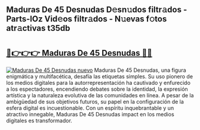 ## Maduras De 45 Desnudas D𝚎sn𝚞dos filtr𝚊dos - Parts-lOz Vid𝚎os filtr𝚊dos - N𝚞evas f𝚘tos atr𝚊ctivas t35db

# <h2><a href="http://mbb3iy.tromn.icu/?c=Maduras+De+45+Desnudas">🔗👉👉👉 Maduras De 45 Desnudas 🔗🔗</a></h2>

[![Maduras De 45 Desnudas nuevo](https://i.imgur.com/pEAQMta.gif)](http://mbb3iy.tromn.icu/?c=Maduras+De+45+Desnudas)
Maduras De 45 Desnudas, una figura enigmática y multifacética, desafía las etiquetas simples. Su uso pionero de los medios digitales para la autorrepresentación ha cautivado y enfurecido a los espectadores, encendiendo debates sobre la identidad, la expresión artística y la naturaleza evolutiva de las comunidades en línea. A pesar de la ambigüedad de sus objetivos futuros, su papel en la configuración de la esfera digital es incuestionable. Con un espíritu inquebrantable y un atractivo innegable, Maduras De 45 Desnudas impact en los medios digitales es transformador.
